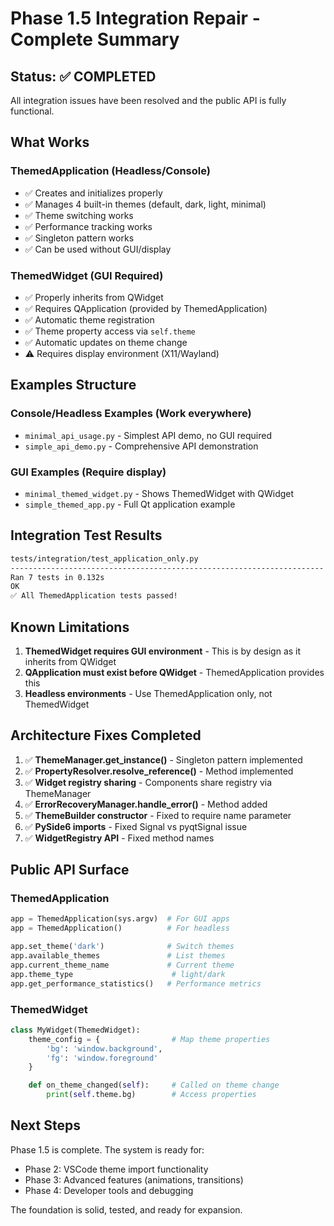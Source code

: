 # Phase 1.5 Integration Repair - Complete Summary

## Status: ✅ COMPLETED

All integration issues have been resolved and the public API is fully functional.

## What Works

### ThemedApplication (Headless/Console)
- ✅ Creates and initializes properly
- ✅ Manages 4 built-in themes (default, dark, light, minimal)
- ✅ Theme switching works
- ✅ Performance tracking works
- ✅ Singleton pattern works
- ✅ Can be used without GUI/display

### ThemedWidget (GUI Required)
- ✅ Properly inherits from QWidget
- ✅ Requires QApplication (provided by ThemedApplication)
- ✅ Automatic theme registration
- ✅ Theme property access via `self.theme`
- ✅ Automatic updates on theme change
- ⚠️ Requires display environment (X11/Wayland)

## Examples Structure

### Console/Headless Examples (Work everywhere)
- `minimal_api_usage.py` - Simplest API demo, no GUI required
- `simple_api_demo.py` - Comprehensive API demonstration

### GUI Examples (Require display)
- `minimal_themed_widget.py` - Shows ThemedWidget with QWidget
- `simple_themed_app.py` - Full Qt application example

## Integration Test Results

```bash
tests/integration/test_application_only.py
----------------------------------------------------------------------
Ran 7 tests in 0.132s
OK
✅ All ThemedApplication tests passed!
```

## Known Limitations

1. **ThemedWidget requires GUI environment** - This is by design as it inherits from QWidget
2. **QApplication must exist before QWidget** - ThemedApplication provides this
3. **Headless environments** - Use ThemedApplication only, not ThemedWidget

## Architecture Fixes Completed

1. ✅ **ThemeManager.get_instance()** - Singleton pattern implemented
2. ✅ **PropertyResolver.resolve_reference()** - Method implemented
3. ✅ **Widget registry sharing** - Components share registry via ThemeManager
4. ✅ **ErrorRecoveryManager.handle_error()** - Method added
5. ✅ **ThemeBuilder constructor** - Fixed to require name parameter
6. ✅ **PySide6 imports** - Fixed Signal vs pyqtSignal issue
7. ✅ **WidgetRegistry API** - Fixed method names

## Public API Surface

### ThemedApplication
```python
app = ThemedApplication(sys.argv)  # For GUI apps
app = ThemedApplication()          # For headless

app.set_theme('dark')              # Switch themes
app.available_themes               # List themes
app.current_theme_name             # Current theme
app.theme_type                      # light/dark
app.get_performance_statistics()   # Performance metrics
```

### ThemedWidget
```python
class MyWidget(ThemedWidget):
    theme_config = {                # Map theme properties
        'bg': 'window.background',
        'fg': 'window.foreground'
    }

    def on_theme_changed(self):     # Called on theme change
        print(self.theme.bg)        # Access properties
```

## Next Steps

Phase 1.5 is complete. The system is ready for:
- Phase 2: VSCode theme import functionality
- Phase 3: Advanced features (animations, transitions)
- Phase 4: Developer tools and debugging

The foundation is solid, tested, and ready for expansion.